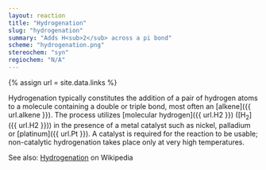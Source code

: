 ```yaml
---
layout: reaction
title: "Hydrogenation"
slug: "hydrogenation"
summary: "Adds H<sub>2</sub> across a pi bond"
scheme: "hydrogenation.png"
stereochem: "syn"
regiochem: "N/A"
---
```

{% assign url = site.data.links %}

Hydrogenation typically constitutes the addition of a pair of hydrogen atoms to a molecule containing a double or triple bond, most often an [alkene]({{ url.alkene }}). The process utilizes [molecular hydrogen]({{ url.H2 }}) ([H<sub>2</sub>]({{ url.H2 }})) in the presence of a metal catalyst such as nickel, palladium or [platinum]({{ url.Pt }}). A catalyst is required for the reaction to be usable; non-catalytic hydrogenation takes place only at very high temperatures.


See also: [Hydrogenation](https://en.wikipedia.org/wiki/Hydrogenation) on Wikipedia
